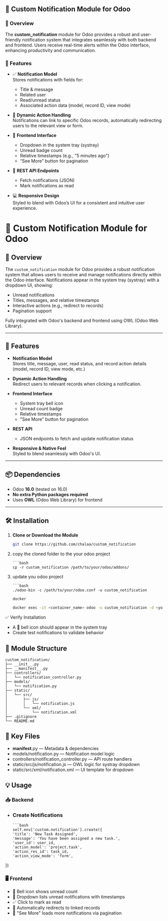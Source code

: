 ## 🔔 Custom Notification Module for Odoo

### 📘 Overview

The **custom_notification** module for Odoo provides a robust and user-friendly notification system that integrates seamlessly with both backend and frontend. Users receive real-time alerts within the Odoo interface, enhancing productivity and communication.

### 🚀 Features

- ✅ **Notification Model**  
  Stores notifications with fields for:
  - Title & message
  - Related user
  - Read/unread status
  - Associated action data (model, record ID, view mode)

- 🔗 **Dynamic Action Handling**  
  Notifications can link to specific Odoo records, automatically redirecting users to the relevant view or form.

- 💬 **Frontend Interface**  
  - Dropdown in the system tray (systray)  
  - Unread badge count  
  - Relative timestamps (e.g., "5 minutes ago")  
  - “See More” button for pagination

- 🔄 **REST API Endpoints**  
  - Fetch notifications (JSON)  
  - Mark notifications as read

- 💻 **Responsive Design**  
  Styled to blend with Odoo’s UI for a consistent and intuitive user experience.
# 🔔 Custom Notification Module for Odoo

## 📘 Overview

The `custom_notification` module for Odoo provides a robust notification system that allows users to receive and manage notifications directly within the Odoo interface. Notifications appear in the system tray (systray) with a dropdown UI, showing:

- Unread notifications
- Titles, messages, and relative timestamps
- Interactive actions (e.g., redirect to records)
- Pagination support

Fully integrated with Odoo's backend and frontend using OWL (Odoo Web Library).

---

## 🚀 Features

- **Notification Model**  
  Stores title, message, user, read status, and record action details (model, record ID, view mode, etc.)

- **Dynamic Action Handling**  
  Redirect users to relevant records when clicking a notification.

- **Frontend Interface**  
  - System tray bell icon  
  - Unread count badge  
  - Relative timestamps  
  - "See More" button for pagination

- **REST API**  
  - JSON endpoints to fetch and update notification status

- **Responsive & Native Feel**  
  Styled to blend seamlessly with Odoo's UI.

---

## 📦 Dependencies

- Odoo **16.0** (tested on 16.0)
- **No extra Python packages required**
- Uses **OWL** (Odoo Web Library) for frontend

---

## 🛠️ Installation

1. **Clone or Download the Module**
   ```bash
   git clone https://github.com/chalaa/custom_notification

2. copy the cloned folder to the your odoo project
    ```
    ```bash
    cp -r custom_notification /path/to/your/odoo/addons/

3. update you odoo project
    ```
    ```bash
    ./odoo-bin -c /path/to/your/odoo.conf -u custom_notification

    docker
    ```
    ```bash
    docker exec -it <container_name> odoo -u custom_notification -d <your_database>


✅ Verify Installation
- A 🔔 bell icon should appear in the system tray
- Create test notifications to validate behavior

## 📁 Module Structure

    custom_notification/
    ├── __init__.py
    ├── __manifest__.py
    ├── controllers/
    │   └── notification_controller.py
    ├── models/
    │   └── notification.py
    ├── static/
    │   └── src/
    │       ├── js/
    │       │   └── notification.js
    │       └── xml/
    │           └── notification.xml
    ├── .gitignore
    └── README.md

## 🔑 Key Files
- __manifest__.py — Metadata & dependencies
- models/notification.py — Notification model logic
- controllers/notification_controller.py — API route handlers
- static/src/js/notification.js — OWL logic for systray dropdown
- static/src/xml/notification.xml — UI template for dropdown

## 💡 Usage
### 📥 Backend
- ### Create Notifications
    ```
    ```bash
    self.env['custom.notification'].create({
    'title': 'New Task Assigned',
    'message': 'You have been assigned a new task.',
    'user_id': user_id,
    'action_model': 'project.task',
    'action_res_id': task_id,
    'action_view_mode': 'form',
})


### 🖥️ Frontend
- 🔔 Bell icon shows unread count
- 📩 Dropdown lists unread notifications with timestamps
- ✅ Click to mark as read
- 📄 Automatically redirects to linked records
- 📜 "See More" loads more notifications via pagination
